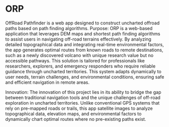 # ORP
OffRoad Pathfinder is a web app designed to construct uncharted offroad paths based on path finding algorithms.
Purpose:
ORP is a web-based application that leverages DEM maps and shortest path finding algorithms to assist users in navigating off-road terrains effectively. By analyzing detailed topographical data and integrating real-time environmental factors, the app generates optimal routes from known roads to remote destinations, such as a newly discovered volcano with unique research value but no accessible pathways. This solution is tailored for professionals like researchers, explorers, and emergency responders who require reliable guidance through uncharted territories. This system adapts dynamically to user needs, terrain challenges, and environmental conditions, ensuring safe and efficient navigation in remote areas.

Innovation:
The innovation of this project lies in its ability to bridge the gap between traditional navigation tools and the unique challenges of off-road exploration in uncharted territories. Unlike conventional GPS systems that rely on pre-mapped roads or trails, this app satellite images to analyze topographical data, elevation maps, and environmental factors to dynamically chart optimal routes where no pre-existing paths exist.
